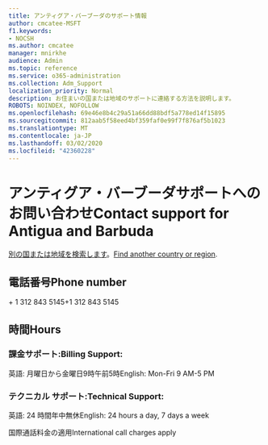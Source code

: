 ```yaml
---
title: アンティグア・バーブーダのサポート情報
author: cmcatee-MSFT
f1.keywords:
- NOCSH
ms.author: cmcatee
manager: mnirkhe
audience: Admin
ms.topic: reference
ms.service: o365-administration
ms.collection: Adm_Support
localization_priority: Normal
description: お住まいの国または地域のサポートに連絡する方法を説明します。
ROBOTS: NOINDEX, NOFOLLOW
ms.openlocfilehash: 69e46e8b4c29a51a66dd88bdf5a778ed14f15895
ms.sourcegitcommit: 812aab5f58eed4bf359faf0e99f7f876af5b1023
ms.translationtype: MT
ms.contentlocale: ja-JP
ms.lasthandoff: 03/02/2020
ms.locfileid: "42360228"
---
```

# <a name="contact-support-for-antigua-and-barbuda"></a><span data-ttu-id="57434-103">アンティグア・バーブーダサポートへのお問い合わせ</span><span class="sxs-lookup"><span data-stu-id="57434-103">Contact support for Antigua and Barbuda</span></span>

<span data-ttu-id="57434-104">[別の国または地域を検索します](../contact-support-for-business-products.md)。</span><span class="sxs-lookup"><span data-stu-id="57434-104">[Find another country or region](../contact-support-for-business-products.md).</span></span>

## <a name="phone-number"></a><span data-ttu-id="57434-105">電話番号</span><span class="sxs-lookup"><span data-stu-id="57434-105">Phone number</span></span>
<span data-ttu-id="57434-106">+ 1 312 843 5145</span><span class="sxs-lookup"><span data-stu-id="57434-106">+1 312 843 5145</span></span>

## <a name="hours"></a><span data-ttu-id="57434-107">時間</span><span class="sxs-lookup"><span data-stu-id="57434-107">Hours</span></span>
### <a name="billing-support"></a><span data-ttu-id="57434-108">課金サポート:</span><span class="sxs-lookup"><span data-stu-id="57434-108">Billing Support:</span></span>

<span data-ttu-id="57434-109">英語: 月曜日から金曜日9時午前5時</span><span class="sxs-lookup"><span data-stu-id="57434-109">English: Mon-Fri 9 AM-5 PM</span></span>

### <a name="technical-support"></a><span data-ttu-id="57434-110">テクニカル サポート:</span><span class="sxs-lookup"><span data-stu-id="57434-110">Technical Support:</span></span>

<span data-ttu-id="57434-111">英語: 24 時間年中無休</span><span class="sxs-lookup"><span data-stu-id="57434-111">English: 24 hours a day, 7 days a week</span></span>

<span data-ttu-id="57434-112">国際通話料金の適用</span><span class="sxs-lookup"><span data-stu-id="57434-112">International call charges apply</span></span>
